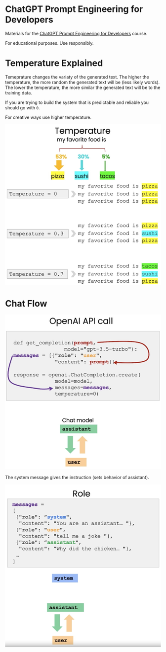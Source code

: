 # ChatGPT Prompt Engineering for Developers
Materials for the [ChatGPT Prompt Engineering for Developers](https://www.deeplearning.ai/short-courses/chatgpt-prompt-engineering-for-developers/) course.

For educational purposes. Use responsibly.

# Temperature Explained

Temeprature changes the variaty of the generated text. The higher the temperature, the more random the generated text will be (less likely words). The lower the temperature, the more similar the generated text will be to the training data.

If you are trying to build the system that is predictable and reliable you should go with `0`.

For creative ways use higher temperature.

![Temperature Explained](slides/temperature.png)

# Chat Flow
![Chat](slides/chat_flow.png)

The system message gives the instruction (sets behavior of assistant).

![Messages](slides/messages.png)